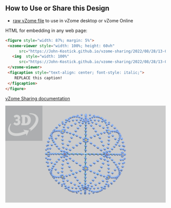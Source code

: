 
## How to Use or Share this Design

 - [raw vZome file](<https://raw.githubusercontent.com/John-Kostick/vzome-sharing/main/2022/08/28/13-08-05-30-gon-field-15-circlesvZome/30-gon-field-15-circlesvZome.vZome>) to use in vZome desktop or vZome Online
 
 HTML for embedding in any web page:
 ```html
<figure style="width: 87%; margin: 5%">
  <vzome-viewer style="width: 100%; height: 60vh"
       src="https://John-Kostick.github.io/vzome-sharing/2022/08/28/13-08-05-30-gon-field-15-circlesvZome/30-gon-field-15-circlesvZome.vZome" >
    <img  style="width: 100%"
       src="https://John-Kostick.github.io/vzome-sharing/2022/08/28/13-08-05-30-gon-field-15-circlesvZome/30-gon-field-15-circlesvZome.png" >
  </vzome-viewer>
  <figcaption style="text-align: center; font-style: italic;">
     REPLACE this caption!
  </figcaption>
</figure>
 ```

[vZome Sharing documentation](https://vzome.github.io/vzome/sharing.html#how-it-works)

![Image](<30-gon-field-15-circlesvZome.png>)


